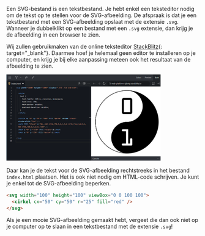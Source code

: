Een SVG-bestand is een tekstbestand. Je hebt enkel een teksteditor nodig om de tekst op te stellen voor de SVG-afbeelding. De afspraak is dat je een tekstbestand met een SVG-afbeelding opslaat met de extensie `.svg`. Wanneer je dubbelklikt op een bestand met een `.svg` extensie, dan krijg je de afbeelding in een browser te zien.

Wij zullen gebruikmaken van de online teksteditor [StackBlitz](https://stackblitz.com/fork/web-platform){: target="_blank"}. Daarmee hoef je helemaal geen editor te installeren op je computer, en krijg je bij elke aanpassing meteen ook het resultaat van de afbeelding te zien.

<div class="dodona-centered-group">
  <img width="80%" src="media/stackblitz.png" data-caption="In de online teksteditor StackBlitz kan je de tekst van een SVG-afbeelding schrijven in het <samp>index.html</samp> bestand, en krijg je meteen het resultaat te zien." />
</div>

Daar kan je de tekst voor de SVG-afbeelding rechtstreeks in het bestand `index.html` plaatsen. Het is ook niet nodig om HTML-code schrijven. Je kunt je enkel tot de SVG-afbeelding beperken.

```html
<svg width="100" height="100" viewBox="0 0 100 100">
  <cirkel cx="50" cy="50" r="25" fill="red" />
</svg>
```

Als je een mooie SVG-afbeelding gemaakt hebt, vergeet die dan ook niet  op je computer op te slaan in een tekstbestand met de extensie `.svg`!
